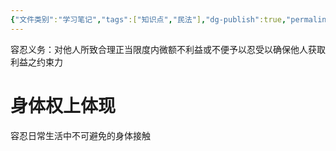 ```yaml
---
{"文件类别":"学习笔记","tags":["知识点","民法"],"dg-publish":true,"permalink":"/学习笔记studyup/民法总论/容忍义务/","dgPassFrontmatter":true,"created":"2024-10-24T22:52:16.793+08:00","updated":"2024-12-01T19:58:44.981+08:00"}
---
```


容忍义务：对他人所致合理正当限度内微额不利益或不便予以忍受以确保他人获取利益之约束力
# 身体权上体现
容忍日常生活中不可避免的身体接触
